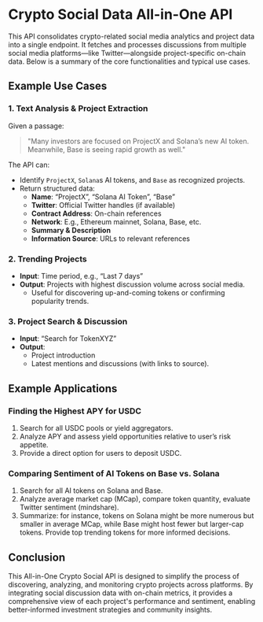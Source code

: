 # Crypto Social Data All-in-One API

This API consolidates crypto-related social media analytics and project data into a single endpoint. It fetches and processes discussions from multiple social media platforms—like Twitter—alongside project-specific on-chain data. Below is a summary of the core functionalities and typical use cases.

## Example Use Cases

### 1. Text Analysis & Project Extraction

Given a passage:

> "Many investors are focused on ProjectX and Solana’s new AI token. Meanwhile, Base is seeing rapid growth as well."

The API can:

- Identify `ProjectX`, `Solana`s AI tokens, and `Base` as recognized projects.
- Return structured data:
  - **Name**: “ProjectX”, “Solana AI Token”, “Base”
  - **Twitter**: Official Twitter handles (if available)
  - **Contract Address**: On-chain references
  - **Network**: E.g., Ethereum mainnet, Solana, Base, etc.
  - **Summary & Description**
  - **Information Source**: URLs to relevant references

### 2. Trending Projects

- **Input**: Time period, e.g., “Last 7 days”
- **Output**: Projects with highest discussion volume across social media.
  - Useful for discovering up-and-coming tokens or confirming popularity trends.

### 3. Project Search & Discussion

- **Input**: “Search for TokenXYZ”
- **Output**:
  - Project introduction
  - Latest mentions and discussions (with links to source).

## Example Applications

### **Finding the Highest APY for USDC**

1. Search for all USDC pools or yield aggregators.
2. Analyze APY and assess yield opportunities relative to user’s risk appetite.
3. Provide a direct option for users to deposit USDC.

### **Comparing Sentiment of AI Tokens on Base vs. Solana**

1. Search for all AI tokens on Solana and Base.
2. Analyze average market cap (MCap), compare token quantity, evaluate Twitter sentiment (mindshare).
3. Summarize: for instance, tokens on Solana might be more numerous but smaller in average MCap, while Base might host fewer but larger-cap tokens. Provide top trending tokens for more informed decisions.

## Conclusion

This All-in-One Crypto Social API is designed to simplify the process of discovering, analyzing, and monitoring crypto projects across platforms. By integrating social discussion data with on-chain metrics, it provides a comprehensive view of each project's performance and sentiment, enabling better-informed investment strategies and community insights.
